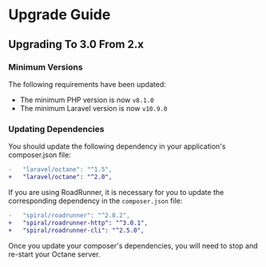 # Upgrade Guide

## Upgrading To 3.0 From 2.x

### Minimum Versions

The following requirements have been updated:

- The minimum PHP version is now `v8.1.0`
- The minimum Laravel version is now `v10.9.0`

### Updating Dependencies

You should update the following dependency in your application's composer.json file:

```diff
-   "laravel/octane": "^1.5",
+   "laravel/octane": "^2.0",
```

If you are using RoadRunner, it is necessary for you to update the corresponding dependency in the `composer.json` file:

```diff
-   "spiral/roadrunner": "^2.8.2",
+   "spiral/roadrunner-http": "^3.0.1",
+   "spiral/roadrunner-cli": "^2.5.0",
```

Once you update your composer's dependencies, you will need to stop and re-start your Octane server.
